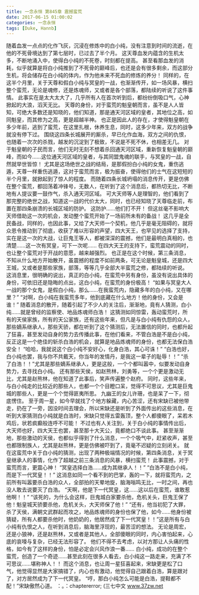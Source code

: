```yaml
---
title: 一念永恒 第845章 震撼蛮荒
date: 2017-06-15 01:00:02
categories: 一念永恒
tags: [Duke, Hannb]
---
```


随着血发一点点的化作飞灰，沉浸在修炼中的白小纯，没有注意到时间的流逝，在他的不死骨境达到了第七层时，已过去了半个月。
这天尊血发内蕴含的生机太多，不断地涌入中，使得白小纯的不死卷，时刻都在提高。
甚至看那血发的消耗，似乎就算是将白小纯推到了不死骨的巅峰后，也还是会有很多剩余，而这部分生机，将会储存在白小纯的体内，作为他未来不死血的修炼的养分！
同样的，在这半个月里，关于天尊和假白小纯与冥皇的一战，也渐渐传开，如一场风暴，横扫整个蛮荒，无论是魂修，还是炼魂师，又或者是各个部落，都陆续的听说了这件事情。
此事实在是太大太大了，几乎所有人在首次听到后，都纷纷倒吸口气，心神掀起的大浪，滔天无比。
天尊的身份，对于蛮荒的魁皇朝而言，虽不是人人皆知，可绝大多数还是知晓的，他们知道，那是通天河区域的皇者，其地位之高，如同魁皇，而其修为之高，更是超越半神。
也正是因此人的存在，才使得魁皇朝在多少年前，逃到了蛮荒，在这里扎根，休养生息，同时，这多少年来，双方的战争就没有停下过。
围绕这四条长城展开的厮杀，早已化作血海，双方之间的仇恨，也随着一次次的杀戮，越发的沉淀到了极致，不说是不死不休，也相差无几。
对于魁皇朝的子民而言，他们无时无刻不想着杀回通天河区域，重新恢复魁皇朝的巅峰，而如今……这位通天河区域的皇者，与其同盟鬼魂的联手，与冥皇的一战，自然就举世皆惊！
尤其是这场绝世之战的结局，是那假扮白小纯的女鬼，重伤逃遁，天尊一样重伤逃遁，这对于蛮荒而言，极为振奋，使得他们的士气在这短短的半个月里，就掀起到了惊人的程度。
而随着四条长城坍塌的消息传开，更是仿佛在整个蛮荒，都回荡着冲锋号，无数人，在听到了这个消息后，都热切无比，不断地有人提议要一鼓作气，杀入通天河区域。
可大天师等人是理智的，他们看到了那完整的绝世之战，知道这一战的代价太大，同时，也已经知晓了天尊临走前，布置在那四条崩溃的长城区域的防护。
这防护……他们打不开！
但这丝毫不影响大天师借助这一次的机会，发动整个蛮荒开始了一场前所未有的备战！
这几乎是全民备战，同样的，也因此事，又给了大天师一个契机，他几乎是毫无阻碍的，就将众恩令推动到了彻底，收获了难以形容的声望，四大天王，也罕见的选择了支持，实在是这一次的大战，让巨鬼王等人，都被深深的震撼，他们是最明白真相的，也清楚……这一次有冥皇，可下一次呢……
在四大天王的支持下，蛮荒震动的同时，也让整个蛮荒对于开战的意愿，越来越强烈。
也正是在这个时候，第三条消息，不知从什么地方开始散开，虽震撼的程度不如前两条，可无论是魁皇城，还是四大王城，又或者是那些家族，部落，等等几乎全部大半蛮荒之修，都陆续的听说。
这消息里，很明确的说出，真正的白小纯，在蛮荒中另有身份，虽没有说出具体的身份，可依旧还是隐晦的点出，这白小纯，在蛮荒的身份极高！
“如果与冥皇大人一战的那个女鬼，是假白小纯，那么……在我蛮荒内，隐藏多年的白小纯，又在哪里？”
“对啊，白小纯在我蛮荒多年，他到底藏在什么地方！他的身份，又会是谁！”
随着消息的散开，随着引起了不少人的关注后，渐渐地，竟有人猜测，白小纯……就是曾经的监察使、地品炼魂师白浩！
这猜测如同惊雷，轰动蛮荒时，所有的天侯家族，所有的天公家族，还有这些年来，但凡是与白小纯有仇怨的众人，那些嫡系继承人，那些天骄，都在听到了这个猜测后，无法置信的同时，也都升起了狂喜，甚至发动自身的势力去传播此事，在他们看来，不管白浩是不是白小纯，反正这是一个绝佳的斩杀白浩的机会，就算是地品炼魂师的身份，也都无法保白浩安全！
“哈哈，我就说这个白小纯不安好心，化身白浩，其心可诛！”
“白浩也好，白小纯也罢，我与你不共戴天，你当年的发情丹，是我这一辈子的耻辱！！”
“杀了白浩！！”尤其是那些嫡系继承人，更是这般，一个个都叫嚣中，似要发动自身势力，去寻找白小纯。
还有那些天侯，如赵熊林，刘勇等，一个个更是激动无比，尤其是赵熊林，他在知道了此事后，笑声传遍整个赵府。
同时，这些年来，与白小纯走的比较近的那些人，也都一个个目瞪口呆，觉得不可思议，尤其是巨鬼城的那些人，更是一个个觉得匪夷所思。
九幽王的女儿许珊，也是呆了一下，彻底愣住。
至于周一星，如今早就找了个地方躲藏，内心苦涩，还有宋缺已被他带走，扔在了一旁，因没时间去理会，所以宋缺还是听到了外面传出的这些消息，在听到大家猜测白小纯就是白浩时，宋缺只觉得五雷轰顶，整个人都傻眼了，呆若木鸡后，状若疯癫般连呼不可能！
不过也有人关注到，关于白小纯的事情传出后，大天师也好，四大天王也罢，甚至那十大天公，竟都绝口不谈此事。
甚至渐渐地，那些激动的天侯，也都似乎得到了什么消息，一个个吸气中，赶紧收声，甚至也都限制族人，尤其是赵熊林，更是仿佛被吓到了，竟毫不迟疑的立刻闭关。
就在这蛮荒中关于白小纯的猜测，出现了两种极端情况的时候，第四条消息，关于冥皇继承人的事情，化作了超越之前三条消息的风暴，横扫蛮荒！
此事震撼，对于蛮荒而言，更震心神！
“冥皇选择白浩……成为其继承人！！”
“白浩不是白小纯，而是下一代冥皇！！”
这消息如同一个看不到的巴掌，轰的一下，就将蛮荒内，之前所有叫嚣要杀白浩的众人，全部拍的天晕地旋，脑海嗡鸣无比，一时之间，再也没人敢去说要灭了白浩。
“天啊，他是下一代冥皇，这……这以后在蛮荒，谁敢惹他啊！！”
“该死的，为什么会这样，巨鬼城白家要杀他，危机关头，巨鬼王保了他！魁皇城天骄要杀他，危机关头，大天师保了他！”
“还有，他当初犯了大罪，杀了天侯，满朝文武群起而攻之，地品炼魂师的身份也保了他，如今……他身份被猜疑，所有人都要杀他时，他奶奶的，他居然成了下一代冥皇！！”这是所有与白小纯有仇恨之人，在听到消息后，脑海里浮现的，最苦涩的想法。
无论是周宏，还是小狼神，还是赵熊林，又或者是其他人，全部傻眼的同时，内心害怕起来，心底的哀嚎与复杂，已经无法形容了。
他们不得不去考虑，以对方那让人头痛的性格，如今有了这样的身份，怕是必定会兴风作浪一番……
白小纯，成功的在整个蛮荒，创造了一个奇迹……甚至此刻在很多人看去，白小纯这一路走来，充满了不可思议……堪称神人！！
而这个消息，也让周一星狂喜起来，宋缺更是松了口气，他觉得显然是大家搞错了，内心也有激动，他觉得自己跟着白浩，算是跟对了，对方居然成为了下一代冥皇。
“哼，那白小纯怎么可能是白浩，提鞋都不配！”宋缺傲然心道。
：。：chaptererror;
(三七中文 www.37zw.net